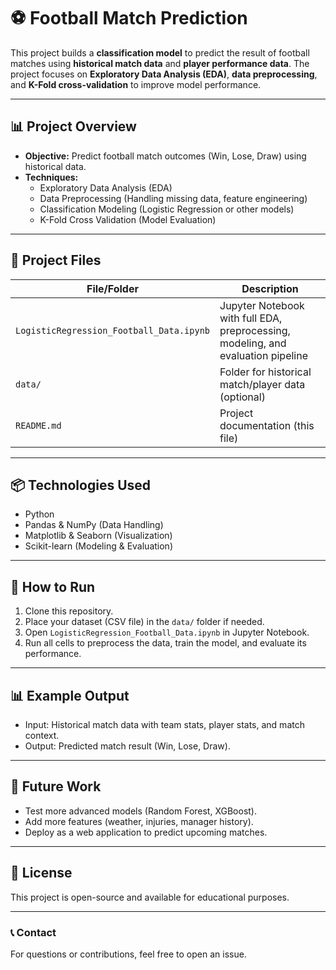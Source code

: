 
# ⚽ Football Match Prediction

This project builds a **classification model** to predict the result of football matches using **historical match data** and **player performance data**. The project focuses on **Exploratory Data Analysis (EDA)**, **data preprocessing**, and **K-Fold cross-validation** to improve model performance.

---

## 📊 Project Overview

- **Objective:** Predict football match outcomes (Win, Lose, Draw) using historical data.
- **Techniques:** 
    - Exploratory Data Analysis (EDA)
    - Data Preprocessing (Handling missing data, feature engineering)
    - Classification Modeling (Logistic Regression or other models)
    - K-Fold Cross Validation (Model Evaluation)

---

## 📂 Project Files

| File/Folder      | Description |
|------------------|--------------|
| `LogisticRegression_Football_Data.ipynb` | Jupyter Notebook with full EDA, preprocessing, modeling, and evaluation pipeline |
| `data/`      | Folder for historical match/player data (optional) |
| `README.md`      | Project documentation (this file) |

---

## 📦 Technologies Used

- Python
- Pandas & NumPy (Data Handling)
- Matplotlib & Seaborn (Visualization)
- Scikit-learn (Modeling & Evaluation)

---

## 🚀 How to Run

1. Clone this repository.
2. Place your dataset (CSV file) in the `data/` folder if needed.
3. Open `LogisticRegression_Football_Data.ipynb` in Jupyter Notebook.
4. Run all cells to preprocess the data, train the model, and evaluate its performance.

---

## 📊 Example Output

- Input: Historical match data with team stats, player stats, and match context.
- Output: Predicted match result (Win, Lose, Draw).

---

## 📖 Future Work

- Test more advanced models (Random Forest, XGBoost).
- Add more features (weather, injuries, manager history).
- Deploy as a web application to predict upcoming matches.

---

## 📜 License

This project is open-source and available for educational purposes.

---

### 📞 Contact

For questions or contributions, feel free to open an issue.

